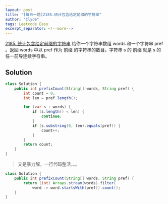 ```yaml
---
layout: post
title: "[每日一题]2185.统计包含给定前缀的字符串"
author: "Clyde"
tags: Leetcode Easy
excerpt_separator: <!--more-->
---
```


 [2185. 统计包含给定前缀的字符串](https://leetcode.cn/problems/counting-words-with-a-given-prefix/)  给你一个字符串数组 words 和一个字符串 pref 。返回 words 中以 pref 作为 前缀 的字符串的数目。字符串 s 的 前缀 就是  s 的任一前导连续字符串。<!--more-->

## Solution 

```java
class Solution {
    public int prefixCount(String[] words, String pref) {
        int count = 0;
        int len = pref.length();

        for (var s : words) {
            if (s.length() < len) {
                continue;
            }
            if (s.substring(0, len).equals(pref)) {
                count++;
            }
        }
        return count;
    }
}
```

> 又是暴力解，一行代码整活。。。

```java
class Solution {
    public int prefixCount(String[] words, String pref) {
        return (int) Arrays.stream(words).filter(
            word -> word.startsWith(pref)).count();
    }
}
```

